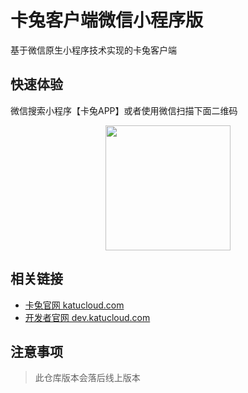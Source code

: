 # 卡兔客户端微信小程序版

基于微信原生小程序技术实现的卡兔客户端

## 快速体验
微信搜索小程序【卡兔APP】或者使用微信扫描下面二维码

<p align="center">
  <img width="200" src="https://cdn.katucloud.com/assets/wx_miniapp_qrcode.jpg">
</p>

## 相关链接
- [卡兔官网 katucloud.com](https://katucloud.com)
- [开发者官网 dev.katucloud.com](https://dev.katucloud.com)

## 注意事项
> 此仓库版本会落后线上版本